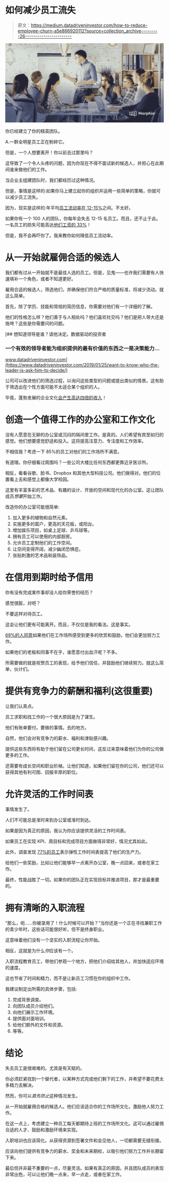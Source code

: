 # 如何减少员工流失

> 原文：<https://medium.datadriveninvestor.com/how-to-reduce-employee-churn-a5e866920112?source=collection_archive---------26----------------------->

![](img/cfa1b8545c2db1612f934f0551e60848.png)

你已经建立了你的精英团队。

A.一群全明星员工正在粉碎它。

但是，一个人想要离开！你以前去过那里吗？

这导致了一个令人头疼的问题，因为你现在不得不面试新的候选人，并担心在此期间谁来做他们的工作。

当企业主组建团队时，我们都经历过这种情况。

但是，事情是这样的:如果你马上建立起你的组织并运用一些简单的策略，你就可以减少员工流失。

因为，现实是这样的:年平均[员工流动率在 12-15%](https://www.bls.gov/jlt/)之间。不太好。

如果你有一个 100 人的团队，你每年会失去 12-15 名员工。而且，还不止于此。一名员工的损失可能高达[他们工资的 33%](https://www.tinypulse.com/blog/13-surprising-statistics-about-employee-retention)！

但是，我不会再吓你了。我来教你如何降低员工流动率。

# 从一开始就雇佣合适的候选人

我们都有过从一开始就不是最佳人选的员工。但是，见鬼——也许我们需要有人快速填补一个角色，或者不知道更好。

雇用合适的候选人，筛选他们，并确保他们符合严格的质量标准，将减少流动。就这么简单。

首先，除了学历、技能和常规的简历信息，你需要对他们有一个详细的了解。

他们的性格怎么样？他们善于与人相处吗？他们喜欢社交吗？他们是把人带大还是拖垮？这些是你需要问的问题。

[](https://www.datadriveninvestor.com/2019/01/25/want-to-know-who-the-leader-is-ask-him-to-decide/) [## 想知道领导是谁？请他决定。数据驱动的投资者

### 一个有效的领导者能为组织提供的最有价值的东西之一是决策能力…

www.datadriveninvestor.com](https://www.datadriveninvestor.com/2019/01/25/want-to-know-who-the-leader-is-ask-him-to-decide/) 

公司可以改进他们的筛选过程，以询问这些类型的问题或提出类似的情景。这有助于筛选出在个性方面可能不太适合某个组织的人。

毕竟，蓬勃发展的企业文化[会产生高达四倍的收入](https://www.forbes.com/sites/johnkotter/2011/02/10/does-corporate-culture-drive-financial-performance/#7e87df117e9e)！

# 创造一个值得工作的办公室和工作文化

没有人愿意在无聊的办公室或沉闷的隔间里工作。是真的。人们希望有宾至如归的感觉。他们想要感觉舒适和投入。这将提高注意力、专注度和工作效率。

不相信我？考虑一下 85%的员工对他们的工作场所不满意。

有道理。你仔细看过周围吗？一些公司大楼比任何东西都更靠近牙医诊所。

相反，看看谷歌、脸书、Dropbox 和其他大型科技公司。他们做得对。他们的位置看上去和感觉上都像大学校园。

这里有丰富多彩的艺术品、有趣的设计、开放的空间和现代化的办公室。这让团队成员*想要*开始工作。

改造你的办公室可能很简单:

1.  加入更多的植物和自然元素。
2.  实施更多的窗户，更高的天花板，或阳台。
3.  增加娱乐项目，如桌上足球、乒乓球等。
4.  拥有员工可以使用的内部厨房。
5.  允许员工定制他们的工作空间。
6.  让空间变得开阔，减少幽闭恐惧症。
7.  张贴刺激的艺术品和装饰品。

# 在信用到期时给予信用

你有没有完成某件事却没人给你荣誉的经历？

感觉很脏，对吧？

不要这样对待员工。

这会让他们更有可能离开。而且，不仅仅是我的看法。这是事实。

[69%的人同意](https://blog.smarp.com/employee-engagement-8-statistics-you-need-to-know)如果他们在工作场所感受到更多的欣赏和鼓励，他们会更加努力工作。

如果他们的老板和同事不在乎，谁愿意付出血汗呢？不多。

所需要做的就是祝贺员工的表现，给予他们信任，并鼓励他们继续努力。就这么简单，伙计们。

# 提供有竞争力的薪酬和福利(这很重要)

让我们认真点。

员工求职和找工作的一个很大原因是为了谋生。

他们有账单要付。要做的事情。去的地方。

自然，他们会对有竞争力的薪水、福利和津贴感兴趣。

提供这些东西将有助于他们留在公司更长时间，这反过来意味着他们为你的公司做更多的工作。

还需要有成长空间和职业阶梯。让他们知道，如果他们留在你的公司，他们还可以获得其他有利可图、回报丰厚的职位。

# 允许灵活的工作时间表

事情发生了。

人们不可能总是准时来到办公室或准时到达。

如果是因为真正的原因，我认为你应该提供灵活的工作时间表。

如果员工在实现 KPI、周目标和完成项目方面做得非常好，情况尤其如此。

此外，调查发现 [77%的员工](https://www.covermagazine.co.uk/cover/news/3029876/77-of-employees-more-productive-due-to-flexible-working)表示弹性工作时间表提高了他们的生产力。

给他们一些奖励，比如让他们能够早一点离开办公室，晚一点回来，或者在家工作。

最终，性能战胜了一切。如果你的团队正在实现目标并推进项目，那才是最重要的。

# 拥有清晰的入职流程

“那么，呃……你被录用了！什么时候可以开始？”当你还是一个正在寻找兼职工作的青少年时，这些话可能很好听，但不是终身职业。

这意味着他们没有一个坚实的入职流程让你开始。

相反，这就是为什么*你*应该有一个。

入职流程教育员工，带他们参观一个地方，把他们介绍给其他人，并加快适应环境的速度。

这也节省了时间和精力，而不是让新员工习惯在你的组织中工作。

我建议制定出所需的具体步骤，包括:

1.  完成背景调查。
2.  向团队成员介绍他们。
3.  向他们展示工作环境。
4.  提供面对面培训。
5.  给他们额外的文件和资源。
6.  等等。

# 结论

失去员工是很艰难的。尤其是有天赋的。

你必须赶紧找到一个替代者，以某种方式完成他们剩下的工作，并希望不要花费太多精力去解决。

然而，你可以*首先防止*这种情况发生。

从一开始就雇佣合格的候选人。他们应该适合你的工作场所文化，激励他人努力工作。

在这一点上，考虑建立一种员工每天都期待上班的工作场所文化。这可以通过雇佣合适的人才、鼓励和激励环境来实现。

入职培训也应该简化。从获得资源到签署文件和会见他人，一切都需要无缝衔接。

应该向他们提供有竞争力的薪水、奖金和未来期权，以吸引他们努力工作并长期留下来。

最后但并非最不重要的一点，尽量灵活。如果有真正的原因，并且团队成员的表现非常出色，可以让他们晚一点来，早一点走，或者在家工作。